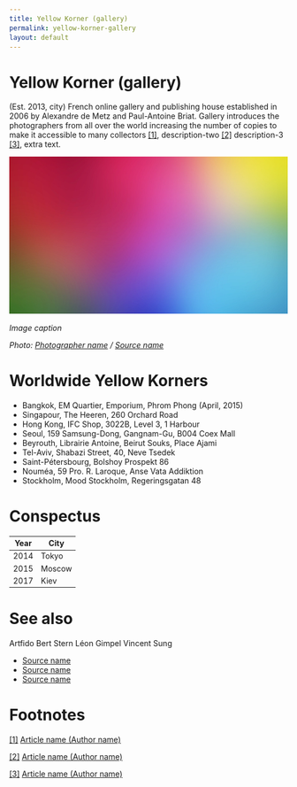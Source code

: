 ```yaml
---
title: Yellow Korner (gallery)
permalink: yellow-korner-gallery
layout: default
---
```


# Yellow Korner (gallery)

(Est. 2013, city) French online gallery and publishing house established in 2006 by Alexandre de Metz and Paul-Antoine Briat. Gallery introduces the photographers from all over the world increasing the number of copies to make it accessible to many collectors <span id="a1">[\[1\]](#f1)</span>, description-two <span id="a2">[\[2\]](#f2)</span> description-3 <span id="a3">[\[3\]](#f3)</span>, extra text.

![](/images/image-name.jpg)

*Image caption*

*Photo: [Photographer name](http://example.net/) / [Source name](http://example.net/)*

# Worldwide Yellow Korners
+ Bangkok, EM Quartier, Emporium, Phrom Phong (April, 2015)
+ Singapour, The Heeren, 260 Orchard Road
+ Hong Kong, IFC Shop, 3022B, Level 3, 1 Harbour
+ Seoul, 159 Samsung-Dong, Gangnam-Gu, B004 Coex Mall
+ Beyrouth, Librairie Antoine, Beirut Souks, Place Ajami
+ Tel-Aviv, Shabazi Street, 40, Neve Tsedek
+ Saint-Pétersbourg, Bolshoy Prospekt 86
+ Nouméa, 59 Pro. R. Laroque, Anse Vata Addiktion
+ Stockholm, Mood Stockholm, Regeringsgatan 48

# Conspectus

|Year|City|
|----|---------|
|2014|Tokyo|
|2015|Moscow|
|2017|Kiev|

# See also

Artfido
Bert Stern
Léon Gimpel
Vincent Sung 

- [Source name](http://example.net/)
- [Source name](http://example.net/)
- [Source name](http://example.net/)

# Footnotes

[[1]](#a1) <span id="f1"></span> [Article name (Author name)](http://example.net/article)

[[2]](#a2) <span id="f2"></span> [Article name (Author name)](http://example.net/article)

[[3]](#a3) <span id="f3"></span> [Article name (Author name)](http://example.net/article)
